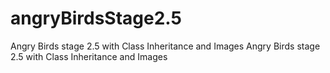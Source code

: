 # angryBirdsStage2.5
Angry Birds stage 2.5 with Class Inheritance and Images
Angry Birds stage 2.5 with Class Inheritance and Images
